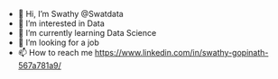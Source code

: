- 👋 Hi, I’m Swathy @Swatdata
- 👀 I’m interested in Data
- 🌱 I’m currently learning Data Science
- 💞️ I’m looking for a job
- 📫 How to reach me https://www.linkedin.com/in/swathy-gopinath-567a781a9/

<!---
Swatdata/Swatdata is a ✨ special ✨ repository because its `README.md` (this file) appears on your GitHub profile.
You can click the Preview link to take a look at your changes.
--->
